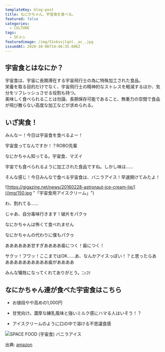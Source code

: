 ```yaml
---
templateKey: blog-post
title: なにかちゃん、宇宙食を食べる。
featured: false
categories:
  - CULTURE
tags:
  - SFメシ
featuredimage: /img/51xksvjlqnl._ac_.jpg
issuedAt: 2020-10-06T14:46:35.886Z
---
```

## 宇宙食とはなにか？
宇宙食は、宇宙に長期滞在する宇宙飛行士の為に特殊加工された食品。<br>栄養を取る目的だけでなく、宇宙飛行士の精神的なストレスを軽減するほか、気分をリフレッシュさせる役割も持つ。<br>美味しく食べられることは勿論、長期保存可能であること、無重力の空間で食品が飛び散らない高度な加工などが求められる。

## いざ実食！

<div class="talk-left">
  <div class="usa"></div>
  <div class="serif">
    <p>みんなー！今日は宇宙食を食べるよー！</p>
  </div>
</div>

<div class="talk-right">
  <div class="uma"></div>
  <div class="serif">
    <p>宇宙食ってなんですか！？ROBO先輩</p>
  </div>
</div>

<div class="talk-left">
  <div class="nanika"></div>
  <div class="serif">
    <p>なにかちゃん知ってる。宇宙食、マズイ</p>
  </div>
</div>

<div class="talk-right">
  <div class="robo"></div>
  <div class="serif">
    <p>宇宙でも食べられるように加工された食品ですね。しかし味は……</p>
  </div>
</div>

<div class="talk-left">
  <div class="usa"></div>
  <div class="serif">
    <p>そんな感じ！今日みんなで食べる宇宙食は、バニラアイス！早速開けてみたよ！</p>
  </div>
</div>

![https://gigazine.net/news/20160228-astronaut-ice-cream-lie/](/img/150.jpg "「宇宙食用アイスクリーム」")

<div class="talk-left">
  <div class="usa"></div>
  <div class="serif">
    <p>わ、割れてる……</p>
  </div>
</div>

<div class="talk-right">
  <div class="uma"></div>
  <div class="serif">
    <p>じゃあ、自分毒味行きます！破片をパクゥ</p>
  </div>
</div>

<div class="talk-left">
  <div class="nanika"></div>
  <div class="serif">
    <p>なにかちゃんは怖くて食べれません</p>
  </div>
</div>

<div class="talk-right">
  <div class="robo"></div>
  <div class="serif">
    <p>なにかちゃんの代わりに僕もパクゥ</p>
  </div>
</div>

<div class="talk-left">
  <div class="uma"></div>
  <div class="serif">
    <p>ああああああ甘すぎああああ歯につく！歯につく！</p>
  </div>
</div>

<div class="talk-right">
  <div class="robo"></div>
  <div class="serif">
    <p>サクッ！フワッ！ここまではOK……あ、なんかアイスっぽい！？と思ったらあああああああああああ歯がああああ</p>
  </div>
</div>

<div class="talk-left">
  <div class="nanika"></div>
  <div class="serif">
    <p>みんな犠牲になってくれてありがとう。ﾆｯｺﾘ</p>
  </div>
</div>

## なにかちゃん達が食べた宇宙食はこちら

* お値段やや高めの1,000円

* 甘党向け。濃厚な練乳風味と強いミルク感にハマる人はいそう！？

* アイスクリームのように口の中で溶ける不思議食感

![SPACE FOOD (宇宙食) バニラアイス](/img/51xksvjlqnl._ac_.jpg "SPACE FOOD (宇宙食) バニラアイス")

出典: [amazon](https://www.amazon.co.jp/dp/B0040PZ51K/)

